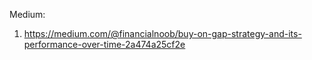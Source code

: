 Medium:
1. https://medium.com/@financialnoob/buy-on-gap-strategy-and-its-performance-over-time-2a474a25cf2e
